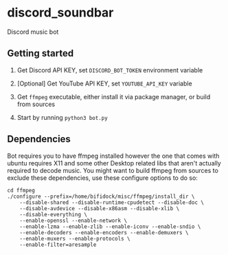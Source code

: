 # discord_soundbar
Discord music bot

## Getting started

1) Get Discord API KEY, set `DISCORD_BOT_TOKEN` environment variable

2) [Optional] Get YouTube API KEY, set `YOUTUBE_API_KEY` variable

3) Get `ffmpeg` executable, either install it via package manager, or build
from sources

4) Start by running `python3 bot.py`

## Dependencies

Bot requires you to have ffmpeg installed however the one that comes with
ubuntu requires X11 and some other Desktop related libs that aren't actually
required to decode music. You might want to build ffmpeg from sources to
exclude these dependencies, use these configure options to do so:

```
cd ffmpeg
./configure --prefix=/home/bifidock/misc/ffmpeg/install_dir \
    --disable-shared --disable-runtime-cpudetect --disable-doc \
    --disable-avdevice --disable-x86asm --disable-xlib \
    --disable-everything \
    --enable-openssl --enable-network \
    --enable-lzma --enable-zlib --enable-iconv --enable-sndio \
    --enable-decoders --enable-encoders --enable-demuxers \
    --enable-muxers --enable-protocols \
    --enable-filter=aresample
```
